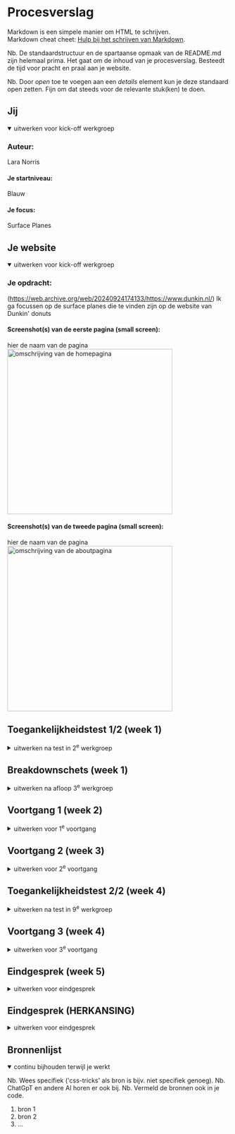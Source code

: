 # Procesverslag
Markdown is een simpele manier om HTML te schrijven.  
Markdown cheat cheet: [Hulp bij het schrijven van Markdown](https://github.com/adam-p/markdown-here/wiki/Markdown-Cheatsheet).

Nb. De standaardstructuur en de spartaanse opmaak van de README.md zijn helemaal prima. Het gaat om de inhoud van je procesverslag. Besteedt de tijd voor pracht en praal aan je website.

Nb. Door *open* toe te voegen aan een *details* element kun je deze standaard open zetten. Fijn om dat steeds voor de relevante stuk(ken) te doen.





## Jij

<details open>
  <summary>uitwerken voor kick-off werkgroep</summary>

  ### Auteur:
  Lara Norris

  #### Je startniveau:
  Blauw
  
  #### Je focus:
Surface Planes
 
</details>





## Je website

<details open>
  <summary>uitwerken voor kick-off werkgroep</summary>

  ### Je opdracht:
(https://web.archive.org/web/20240924174133/https://www.dunkin.nl/)
Ik ga focussen op de surface planes die te vinden zijn op de website van Dunkin' donuts

  #### Screenshot(s) van de eerste pagina (small screen): 
  hier de naam van de pagina  
  <img src="readme-images/home.JPG" width="375px" alt="omschrijving van de homepagina">

  #### Screenshot(s) van de tweede pagina (small screen):
  hier de naam van de pagina  
  <img src="readme-images/about.JPG" width="375px" alt="omschrijving van de aboutpagina">
 
</details>



## Toegankelijkheidstest 1/2 (week 1)

<details>
  <summary>uitwerken na test in 2<sup>e</sup> werkgroep</summary>

  ### Bevindingen
  Lijst met je bevindingen die in de test naar voren kwamen:

</details>



## Breakdownschets (week 1)

<details>
  <summary>uitwerken na afloop 3<sup>e</sup> werkgroep</summary>

  ### de hele pagina: 
  <img src="readme-images/dummy-plaatje.jpg" width="375px" alt="breakdown van de hele pagina">

  ### dynamisch deel (bijv menu): 
  <img src="readme-images/dummy-plaatje.jpg" width="375px" alt="breakdown van een dynamisch deel">

  ### wellicht nog een dynamisch deel (bijv filter): 
  <img src="readme-images/dummy-plaatje.jpg" width="375px" alt="breakdown van nog een dynamisch deel">

</details>





## Voortgang 1 (week 2)

<details>
  <summary>uitwerken voor 1<sup>e</sup> voortgang</summary>

  ### Stand van zaken
  Ik ben lekker van start gegaan, ik ben blij met de website die ik heb gekozen en de opdrachten die we tot nu toe hebben gemaakt gaan goed. Ik ben wel begonnen met mijn html op de website te zetten, maar nog niet begonnen met de css. Ik moet ook nog even goed controleren wanneer ik nou articles of sections moet gebruiken en wanneer ik nou wel een div mag gebruiken (of nooit?)

  ### Agenda voor meeting
  samen met je groepje opstellen
  **Vraag 1** Wanneer mag je wel bottom en top en div's gebruiken? 
  **Vraag 2** Wanneer gebruik je ook alweer articles of sections?
  **Vraag 3** (Specifieke vraag) Hoe maak ik de bitemark bij de 'find store' knop?
  **Vraag 4** Mag ik wel gebruik maken van text align of moet ik dan gebruik maken van flexbox?
  **Vraag 5** (Specifieke vraag) Bij de afbeelding van heropening bataviastad is raar afgeknipt. Moet ik dat verbeteren?

  ### Verslag van meeting
Het eerste voortgangsgesprek had mijn groepje met de docent, we hebben de bovenstaande vragen beantwoord en ook nog wat extra vragen van mijn teamgenoten. Het is duidelijk geworden voor mij dat je div's echt alleen kan gebruiken wanneer iets geen semantishe betekenis heeft, dit is bijvoorbeeld wanneer je het gebruikt voor styling. Articles zijn te gebruiken voor gedeeltes die los staan van de website zoals nieuwsitems, of productbeschrijvingen en sections hebben altijd een header nodig. De bitemarks kan ik gaan maken met 2 losse div's en die plaatsen over de <a>. Je mag bottom en top alleen gebruiken, wanneer je geen gebruik kan maken van flexbox of grid en hier geldt hetzelfde voor text-align. De afbeelding die raar is afgesneden moet ik ook zo maken zoals hij daar staat.
  
</details>





## Voortgang 2 (week 3)

<details>
  <summary>uitwerken voor 2<sup>e</sup> voortgang</summary>

  ### Stand van zaken
Ik heb geen tijd gehad om veel verder te werken, wel heb ik nu alle html op de website staan en heb ik alles op Github gezet. Ik heb daarom ook niet heel veel vragen deze week. Ik ben zelf verder gaan werken aan mijn css.

  ### Agenda voor meeting
 Deze week waren er vooral veel specifieke vragen dus ik heb meegeluisterd met iedereen en dit heeft mij ook weer inzichten gegeven voor mijn eigen werk.
 **Vraag 1** Hoe zorg ik ervoor dat het plaatje inzoomt zonder dat die meer ruimte meepakt en dus buiten mijn frame gaat staan? (vraag van Tessa)
  

  
  ### Verslag van meeting

</details>





## Toegankelijkheidstest 2/2 (week 4)

<details>
  <summary>uitwerken na test in 9<sup>e</sup> werkgroep</summary>

  ### Bevindingen
  Lijst met je bevindingen die in de test naar voren kwamen (geef ook aan wat er verbeterd is):

</details>





## Voortgang 3 (week 4)

<details>
  <summary>uitwerken voor 3<sup>e</sup> voortgang</summary>

  ### Stand van zaken
Ik ben nog steeds bezig met mijn CSS, maar ik merk dat ik er heel lastig in kom. Vorig jaar vond ik het allemaal best te doen, maar ik merk dat dit vak me lastig af gaat. 


  ### Agenda voor meeting
**Vraag 1** Hoe maak ik de achtergrond op de hompagina?
**Vraag 2** Hoe kan je een map op je website krijgen?
**Vraag 3** Hoe werken custom properties?
**Vraag 4** Kan ik meer hulp krijgen bij een grid?


  ### Verslag van meeting
Ik heb aan studentassistent Brechtje gevraagd of zij mij kon helpen met de achtergrond die op de homepagina zit tussen het bestel menu en de kop 'app jij m' al?'. Ik vond dit een hele lastige, omdat ik niet wist waar ik moest beginnen. Zij heeft me gelijk geholpen door te zeggen dat ik 2 div's kon gebruiken en deze dan achter de sections te plaatsen. Uiteindelijk is dit gelukt. Ik heb deze week ook geleerd hoe custom properties werken en dat is handig als ik straks een kertthema of light en dark mode wil maken voor een van mijn surface planes. Ik heb ook wat meer uitleg gekregen voor mijn grid en die heb ik nu op een aantal sections toe kunnen passen.
<img src= readme-images/achtergrond.jpg alt="achtergrond gemaakt met div's">

</details>





## Eindgesprek (week 5)

<details>
  <summary>uitwerken voor eindgesprek</summary>

  ### Je uitkomst - karakteristiek screenshots:
  <img src="readme-images/dummy-image.jpg" width="375px" alt="uitomst opdracht 1">


  ### Dit ging goed/Heb ik geleerd: 
 Nog niet heel veel, doordat ik nog niet zo ver ben gekomen heb ik voor mijn gevoel nog niet zo veel nieuws kunnen leren. Ik vond het wel fijn om ook bij andere mensen hun werk mee te kunnen kijken tijdens de feedback gesprekken, zodat ik daar wel van kon leren voor mijn eigen werk.

  <img src="readme-images/dummy-plaatje.jpg" width="375px" alt="top">


  ### Dit was lastig/Is niet gelukt:
  Ik heb het niet af kunnen krijgen waar ik heel erg van baal. Ik vond dit vak erg lastig en het duurde bij mij erg lang voordat ik erin kwam. Ik heb in mijn laatste feedback gesprek te horen gekregen dat alles er tot nu toe wel echt goed uit ziet alleen dat ik echt niet ver ben en dat ik hard door moet gaan werken. Ik heb de surface planes vastgesteld die ik ga maken, namelijk: de carousel op de homepagina, het kerstthema, een scrollanimatie, een animatie met keyframes en de storefinder op de about-pagina.

  <img src="readme-images/dummy-plaatje.jpg" width="375px" alt="bummer">
</details>


## Eindgesprek (HERKANSING)

<details>
  <summary>uitwerken voor eindgesprek</summary>

  ### Je uitkomst - karakteristiek screenshots:
  <img src="readme-images/dummy-image.jpg" width="375px" alt="uitomst opdracht 1">


  ### Dit ging goed/Heb ik geleerd: 
Voor de herfstvakantie heb ik nog een laatste feedback gesprek gehad voor de herkansing. Hier heb ik heel veel uit kunnen halen. Ik heb mijn surface planes besproken en deze werden goedgekeurd. Ik heb mijn laatste vragen gesteld over gedetailleerde dingen in mijn website. Ik heb mijn kerstthema afgemaakt en de carousel is ook goed gelukt. Verder heb ik de storefinder kunnen maken en hier ben ik heel blij mee, omdat ik daar het bangst voor was.

  <img src="readme-images/dummy-plaatje.jpg" width="375px" alt="top">


  ### Dit was lastig/Is niet gelukt:
De carousel gaat op de website van Dunkin' Donuts oneindig door, maar dit is mij echt niet meer gelukt. Ik heb heel veel iteraties gemaakt, maar ik kwam er niet uit. Ik vond de scroll animatie en het hamburger menu het aller lastigst om te maken, terwijl ik juist had verwacht dat dit me wel zou lukken. Mijn hamburgermenu heeft een submenu en ik kan daar weinig tutorials over vinden die ik zou kunnen toepassen op mijn website. 

  <img src="readme-images/dummy-plaatje.jpg" width="375px" alt="bummer">
</details>


## Bronnenlijst

<details open>
  <summary>continu bijhouden terwijl je werkt</summary>

  Nb. Wees specifiek ('css-tricks' als bron is bijv. niet specifiek genoeg). 
  Nb. ChatGpT en andere AI horen er ook bij.
  Nb. Vermeld de bronnen ook in je code.

  1. bron 1
  2. bron 2
  3. ...

</details>
